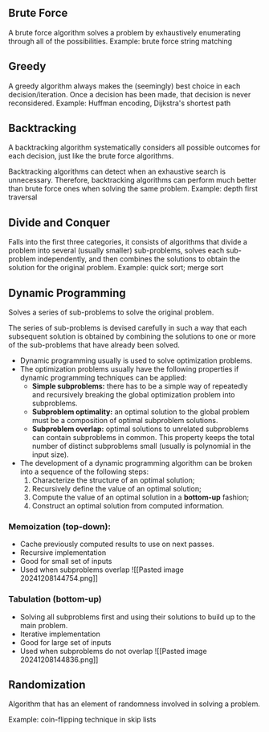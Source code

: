 ## Brute Force
A brute force algorithm solves a problem by exhaustively enumerating through all of the possibilities.
Example: brute force string matching
## Greedy
A greedy algorithm always makes the (seemingly) best choice in each decision/iteration. Once a decision has been made, that decision is never reconsidered.
Example: Huffman encoding, Dijkstra's shortest path
## Backtracking
A backtracking algorithm systematically considers all possible outcomes for each decision, just like the brute force algorithms.

Backtracking algorithms can detect when an exhaustive search is unnecessary. Therefore, backtracking algorithms can perform much better than brute force ones when solving the same problem.
Example: depth first traversal
## Divide and Conquer
Falls into the first three categories, it consists of algorithms that divide a problem into several (usually smaller) sub-problems, solves each sub-problem independently, and then combines the solutions to obtain the solution for the original problem.
Example: quick sort; merge sort
## Dynamic Programming
Solves a series of sub-problems to solve the original problem. 

The series of sub-problems is devised carefully in such a way that each subsequent solution is obtained by combining the solutions to one or more of the sub-problems that have already been solved.

- Dynamic programming usually is used to solve optimization problems.
- The optimization problems usually have the following properties if dynamic programming techniques can be applied:
    - **Simple subproblems:** there has to be a simple way of repeatedly and recursively breaking the global optimization problem into subproblems.
    - **Subproblem optimality:** an optimal solution to the global problem must be a composition of optimal subproblem solutions.
    - **Subproblem overlap:** optimal solutions to unrelated subproblems can contain subproblems in common. This property keeps the total number of distinct subproblems small (usually is polynomial in the input size).
- The development of a dynamic programming algorithm can be broken into a sequence of the following steps:
    1. Characterize the structure of an optimal solution;
    2. Recursively define the value of an optimal solution;
    3. Compute the value of an optimal solution in a **bottom-up** fashion;
    4. Construct an optimal solution from computed information.
### Memoization (top-down):
* Cache previously computed results to use on next passes.
* Recursive implementation
* Good for small set of inputs
* Used when subproblems overlap
![[Pasted image 20241208144754.png]]

### Tabulation (bottom-up) 
* Solving all subproblems first and using their solutions to build up to the main problem.
* Iterative implementation
* Good for large set of inputs
* Used when subproblems do not overlap
![[Pasted image 20241208144836.png]]

## Randomization
Algorithm that has an element of randomness involved in solving a problem.

Example: coin-flipping technique in skip lists